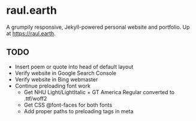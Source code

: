 # raul.earth
A grumpily responsive, Jekyll-powered personal website and portfolio. Up at https://raul.earth.

## TODO

- Insert poem or quote into head of default layout
- Verify website in Google Search Console
- Verify website in Bing webmaster
- Continue preloading font work
	- Get NHU Light/LightItalic + GT America Regular converted to .ttf/woff2
	- Get CSS @font-faces for both fonts
	- Add proper paths to preloading tags in meta
